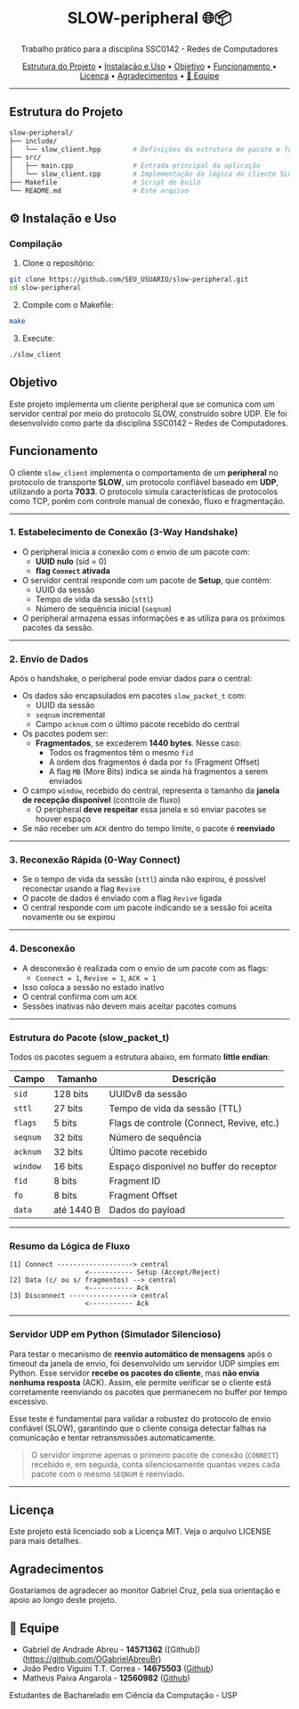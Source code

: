<h1 align="center">SLOW-peripheral 🌐📦</h1>
<p align="center">Trabalho prático para a disciplina SSC0142 - Redes de Computadores</p>

<p align="center">
  <a href="#estrutura-do-projeto"> Estrutura do Projeto</a> • 
  <a href="#instalacao"> Instalação e Uso</a> • 
  <a href="#objetivo"> Objetivo</a> •
  <a href="#funcionamento"> Funcionamento </a> • 
  <a href="#licença">Licença</a> •
  <a href="#agradecimentos">Agradecimentos</a> •
  <a href="#equipe">👥 Equipe</a>
</p>

---

## <div id="estrutura-do-projeto"></div> Estrutura do Projeto

```bash
slow-peripheral/
├── include/
│   └── slow_client.hpp        # Definições da estrutura de pacote e funções auxiliares
├── src/
│   ├── main.cpp               # Entrada principal da aplicação
│   └── slow_client.cpp        # Implementação da lógica do cliente SLOW
├── Makefile                   # Script de build
└── README.md                  # Este arquivo
```


## <div id="instalacao"></div>⚙️ Instalação e Uso

### Compilação

1. Clone o repositório:
```bash
git clone https://github.com/SEU_USUARIO/slow-peripheral.git
cd slow-peripheral
```

2. Compile com o Makefile:
```bash
make
```

3. Execute:
```bash
./slow_client
```


## <div id="objetivo"></div> Objetivo
Este projeto implementa um cliente peripheral que se comunica com um servidor central por meio do protocolo SLOW, construído sobre UDP. Ele foi desenvolvido como parte da disciplina SSC0142 – Redes de Computadores.

## <div id="funcionamento"></div> Funcionamento

O cliente `slow_client` implementa o comportamento de um **peripheral** no protocolo de transporte **SLOW**, um protocolo confiável baseado em **UDP**, utilizando a porta **7033**. O protocolo simula características de protocolos como TCP, porém com controle manual de conexão, fluxo e fragmentação.

---

### 1. Estabelecimento de Conexão (3-Way Handshake)

- O peripheral inicia a conexão com o envio de um pacote com:
  - **UUID nulo** (sid = 0)
  - **flag `Connect` ativada**
- O servidor central responde com um pacote de **Setup**, que contém:
  - UUID da sessão
  - Tempo de vida da sessão (`sttl`)
  - Número de sequência inicial (`seqnum`)
- O peripheral armazena essas informações e as utiliza para os próximos pacotes da sessão.

---

### 2. Envio de Dados

Após o handshake, o peripheral pode enviar dados para o central:

- Os dados são encapsulados em pacotes `slow_packet_t` com:
  - UUID da sessão
  - `seqnum` incremental
  - Campo `acknum` com o último pacote recebido do central
- Os pacotes podem ser:
  - **Fragmentados**, se excederem **1440 bytes**. Nesse caso:
    - Todos os fragmentos têm o mesmo `fid`
    - A ordem dos fragmentos é dada por `fo` (Fragment Offset)
    - A flag `MB` (More Bits) indica se ainda há fragmentos a serem enviados
- O campo `window`, recebido do central, representa o tamanho da **janela de recepção disponível** (controle de fluxo)
  - O peripheral **deve respeitar** essa janela e só enviar pacotes se houver espaço
- Se não receber um `ACK` dentro do tempo limite, o pacote é **reenviado**

---

### 3. Reconexão Rápida (0-Way Connect)

- Se o tempo de vida da sessão (`sttl`) ainda não expirou, é possível reconectar usando a flag `Revive`
- O pacote de dados é enviado com a flag `Revive` ligada
- O central responde com um pacote indicando se a sessão foi aceita novamente ou se expirou

---

### 4. Desconexão

- A desconexão é realizada com o envio de um pacote com as flags:
  - `Connect = 1`, `Revive = 1`, `ACK = 1`
- Isso coloca a sessão no estado inativo
- O central confirma com um `ACK`
- Sessões inativas não devem mais aceitar pacotes comuns

---

### Estrutura do Pacote (slow_packet_t)

Todos os pacotes seguem a estrutura abaixo, em formato **little endian**:

| Campo      | Tamanho     | Descrição                                 |
|------------|-------------|--------------------------------------------|
| `sid`      | 128 bits    | UUIDv8 da sessão                          |
| `sttl`     | 27 bits     | Tempo de vida da sessão (TTL)             |
| `flags`    | 5 bits      | Flags de controle (Connect, Revive, etc.) |
| `seqnum`   | 32 bits     | Número de sequência                       |
| `acknum`   | 32 bits     | Último pacote recebido                    |
| `window`   | 16 bits     | Espaço disponível no buffer do receptor   |
| `fid`      | 8 bits      | Fragment ID                               |
| `fo`       | 8 bits      | Fragment Offset                           |
| `data`     | até 1440 B  | Dados do payload                          |

---

### Resumo da Lógica de Fluxo

```text
[1] Connect -------------------> central
                   <----------- Setup (Accept/Reject)
[2] Data (c/ ou s/ fragmentos) --> central
                   <----------- Ack
[3] Disconnect ----------------> central
                   <----------- Ack
```
---

### Servidor UDP em Python (Simulador Silencioso)

Para testar o mecanismo de **reenvio automático de mensagens** após o timeout da janela de envio, foi desenvolvido um servidor UDP simples em Python. Esse servidor **recebe os pacotes do cliente**, mas **não envia nenhuma resposta** (ACK). Assim, ele permite verificar se o cliente está corretamente reenviando os pacotes que permanecem no buffer por tempo excessivo.

Esse teste é fundamental para validar a robustez do protocolo de envio confiável (SLOW), garantindo que o cliente consiga detectar falhas na comunicação e tentar retransmissões automaticamente.

> O servidor imprime apenas o primeiro pacote de conexão (`CONNECT`) recebido e, em seguida, conta silenciosamente quantas vezes cada pacote com o mesmo `SEQNUM` é reenviado.

---

## <div id="licenca"></div>Licença
Este projeto está licenciado sob a Licença MIT. Veja o arquivo LICENSE para mais detalhes.

## <div id="acknowledgements"></div>Agradecimentos
Gostaríamos de agradecer ao monitor Gabriel Cruz, pela sua orientação e apoio ao longo deste projeto.

## <div id="equipe"></div>👥 Equipe
- Gabriel de Andrade Abreu - **14571362** ([Github]) (https://github.com/OGabrielAbreuBr)
- João Pedro Viguini T.T. Correa - **14675503** ([Github](https://github.com/MatheusPaivaa))
- Matheus Paiva Angarola - **12560982** ([Github](https://github.com/MatheusPaivaa))

Estudantes de Bacharelado em Ciência da Computação - USP
